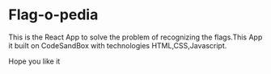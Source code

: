 # Flag-o-pedia
This is the React App to solve the problem of recognizing the flags.This App it built on CodeSandBox with technologies HTML,CSS,Javascript.

Hope you like it

